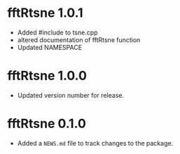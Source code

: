 # fftRtsne 1.0.1

* Added #include <functional> to tsne.cpp
* altered documentation of fftRtsne function
* Updated NAMESPACE

# fftRtsne 1.0.0

* Updated version number for release.

# fftRtsne 0.1.0

* Added a `NEWS.md` file to track changes to the package.



